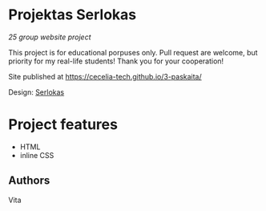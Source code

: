 # Projektas Serlokas

_25 group website project_

This project is for educational porpuses only. Pull request are welcome, but priority for my real-life students! Thank you for your cooperation!

Site published at https://cecelia-tech.github.io/3-paskaita/

Design: [Serlokas](https://cdn.discordapp.com/attachments/648536139677958156/648860542743740428/404-Web-Page-Design-Examples-6.png)

# Project features

- HTML
- inline CSS

## Authors

Vita
